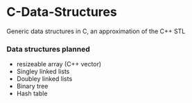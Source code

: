 # C-Data-Structures
Generic data structures in C, an approximation of the C++ STL

### Data structures planned
- resizeable array (C++ vector)
- Singley linked lists
- Doubley linked lists
- Binary tree
- Hash table
